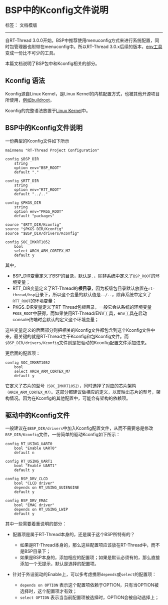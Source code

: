 # BSP中的Kconfig文件说明

标签： 文档模版

---

自RT-Thread 3.0.0开始，BSP中推荐使用menuconfig方式来进行系统配置，同时包管理器也附带在menuconfig中。所以RT-Thread 3.0.x后续的版本，[env工具][1]变成一份比不可少的工具。

本篇文档说明了BSP包中和Kconfig相关的部分。

## Kconfig 语法

Kconfig源自Linux Kernel，是Linux Kernel的内核配置方式，也被其他开源项目所使用，[例如buildroot][2]，

Kconfig的完整语法放置于[Linux Kernel][3]中。

## BSP中的Kconfig文件说明

一份典型的Kconfig文件如下所示

```Kconfig
mainmenu "RT-Thread Project Configuration"

config $BSP_DIR
    string
    option env="BSP_ROOT"
    default "."

config $RTT_DIR
    string
    option env="RTT_ROOT"
    default "../.."

config $PKGS_DIR
    string
    option env="PKGS_ROOT"
    default "packages"

source "$RTT_DIR/Kconfig"
source "$PKGS_DIR/Kconfig"
source "$BSP_DIR/drivers/Kconfig"

config SOC_IMXRT1052
    bool 
    select ARCH_ARM_CORTEX_M7
    default y

```

其中，

* BSP_DIR变量定义了BSP的目录，默认是`.`，除非系统中定义了`BSP_ROOT`的环境变量；
* RTT_DIR变量定义了RT-Thread的**根目录**，因为板级包目录默认放置在`rt-thread/bsp`目录下，所以这个变量的默认值是`../..`，除非系统中定义了`RTT_ROOT`的环境变量；
* PKGS_DIR变量定义了RT-Thread包根目录，一般它会从系统的环境变量`PKGS_ROOT`中获得，而如果使用RT-Thread/ENV工具，env工具在启动console终端时会默认的定义这个环境变量；

这些变量定义的后面部分则把相关的Kconfig文件都包含到这个Kconfig文件中来，最关键的就是RT-Thread主干Kconfig和包Kconfig文件。而`$BSP_DIR/drivers/Kconfig`文件则是把驱动的Kconfig配置文件添加进来。

更后面的配置项：

```kconfig
config SOC_IMXRT1052
    bool 
    select ARCH_ARM_CORTEX_M7
    default y
```

它定义了芯片的型号`（SOC_IMXRT1052）`，同时选择了对应的芯片架构`（ARCH_ARM_CORTEX_M7）`。这部分都建议做相应的定义，以反映出芯片的型号，架构情况。因为在Kconfig的其他配置中，可能会有架构的依赖项。

## 驱动中的Kconfig文件

一般建议在`$BSP_DIR/drivers`中加入Kconfig配置文件，从而不需要总是修改`BSP_DIR/Kconfig`文件，一份简单的驱动Kconfig如下所示：

```kconfig
config RT_USING_UART0
    bool "Enable UART0"
    default n

config RT_USING_UART1
    bool "Enable UART1"
    default y

config BSP_DRV_CLCD
    bool "CLCD driver"
    depends on RT_USING_GUIENGINE
    default y

config BSP_DRV_EMAC
    bool "EMAC driver"
    depends on RT_USING_LWIP
    default y
```

其中一些需要着重说明的部分：

* 配置项是属于RT-Thread本身的，还是属于这个BSP所特有的？
    - 如果是RT-Thread本身的，那么这些配置项应该放在RT-Thread中，而不是BSP目录下；
    - 如果是BSP本身的，添加相应的配置项；如果是默认必须有的，那么直接添加一个无提示，默认是选择的配置项。
* 针对于外设驱动的Enable上，可以多考虑携带`depends`或`select`的配置项：
    - `depends on OPTION` 表示这个配置项依赖于OPTION，只有当OPTION被选择时，这个配置项才有效；
    - `select OPTION` 表示当当前配置项被选择时，OPTION会被自动选择上；

  [1]: https://www.rt-thread.org/page/download.html
  [2]: https://buildroot.org/
  [3]: https://www.kernel.org/doc/Documentation/kbuild/kconfig-language.txt
